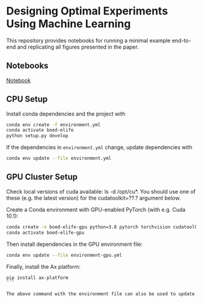 # Designing Optimal Experiments Using Machine Learning

This repository provides notebooks for running a minimal example end-to-end and replicating all figures presented in the paper. 

## Notebooks
[Notebook](notebooks/Tutorial_BOED_Example.ipynb)


## CPU Setup

Install conda dependencies and the project with

```bash
conda env create -f environment.yml
conda activate boed-elife
python setup.py develop
```

If the dependencies in `environment.yml` change, update dependencies with

```bash
conda env update --file environment.yml
```

## GPU Cluster Setup

Check local versions of cuda available: ls -d /opt/cu*. You should use one of these (e.g. the latest version) for the cudatoolkit=??.? argument below.

Create a Conda environment with GPU-enabled PyTorch (with e.g. Cuda 10.1): 

```bash
conda create -n boed-elife-gpu python=3.8 pytorch torchvision cudatoolkit=10.1 -c pytorch
conda activate boed-elife-gpu
```

Then install dependencies in the GPU environment file:

```bash
conda env update --file environment-gpu.yml
```

Finally, install the Ax platform:

```bash
pip install ax-platform
´´´

The above command with the environment file can also be used to update the Conda environment when dependencies in the environment file change.
